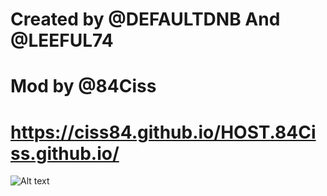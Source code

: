 # Created by @DEFAULTDNB And @LEEFUL74

# Mod by @84Ciss

# https://ciss84.github.io/HOST.84Ciss.github.io/

![Alt text](https://github.com/ciss84/HOST.84Ciss.github.io/blob/master/Capture.PNG?raw=true "Title")


